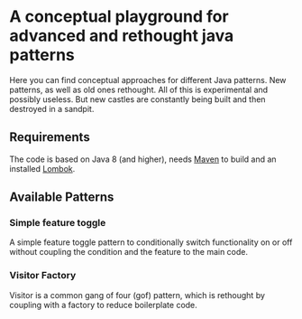 # A conceptual playground for advanced and rethought java patterns

Here you can find conceptual approaches for different Java patterns. New patterns, as well as old ones rethought. All of this is experimental and possibly useless. But new castles are constantly being built and then destroyed in a sandpit.

## Requirements
The code is based on Java 8 (and higher), needs [Maven](https://maven.apache.org/) to build and an installed [Lombok](https://projectlombok.org/).

## Available Patterns

### Simple feature toggle

A simple feature toggle pattern to conditionally switch functionality on or off without coupling the condition and the feature to the main code.

### Visitor Factory

Visitor is a common gang of four (gof) pattern, which is rethought by coupling with a factory to reduce boilerplate code.